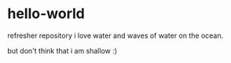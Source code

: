 # hello-world
refresher repository
i love water and waves of water on the ocean. 

but don't think that i am shallow   :)
